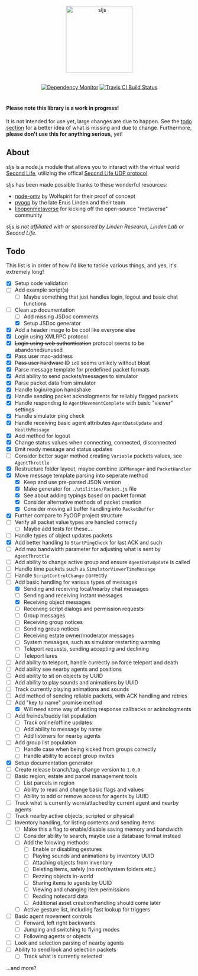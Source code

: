 <div align="center">
  <p>
    <img src="https://cdn.rawgit.com/gwigz/sljs/master/sljs.svg" width="180" alt="sljs">
  </p>
  <br>
  <a href="https://david-dm.org" title="Dependency Monitor"><img src="https://david-dm.org/gwigz/sljs.svg" alt="Dependency Monitor"></a>
  <a href="https://travis-ci.org/gwigz/sljs" title="Travis CI Build Status"><img src="https://api.travis-ci.org/gwigz/sljs.svg?branch=master" alt="Travis CI Build Status"></a>
</div>
<h1>
  <!-- sljs -->
</h1>

#### Please note this library is a work in progress!

It is not intended for use yet, large changes are due to happen. See the
[todo section](#todo) for a better idea of what is missing and due to change.
Furthermore, **please don't use this for anything serious,** yet!

## About

sljs is a node.js module that allows you to interact with the virtual world
[Second Life](https://www.secondlife.com), utilizing the offical
[Second Life UDP protocol](http://wiki.secondlife.com/wiki/Protocol).

sljs has been made possible thanks to these wonderful resources:

- [node-omv](https://bitbucket.org/Wolfspirit/node-omv) by Wolfspirit for their proof of concept
- [pyogp](http://wiki.secondlife.com/wiki/PyOGP) by the late Enus Linden and their team
- [libopenmetaverse](https://github.com/openmetaversefoundation/libopenmetaverse) for kicking off the open-source "metaverse" community

sljs _is not affiliated with or sponsored by Linden Research, Linden Lab or
Second Life._

## Todo

This list is in order of how I'd like to tackle various things, and yes, it's
extremely long!

- [x] Setup code validation
- [ ] Add example script(s)
  - [ ] Maybe something that just handles login, logout and basic chat functions
- [ ] Clean up documentation
  - [ ] Add missing JSDoc comments
  - [x] Setup JSDoc generator
- [x] Add a header image to be cool like everyone else
- [x] Login using XMLRPC protocol
- [x] ~~Login using web authentication~~ protocol seems to be abandoned/unused
- [x] Pass user mac-address
- [x] ~~Pass user hardware ID~~ `id0` seems unlikely without bloat
- [x] Parse message template for predefined packet formats
- [x] Add ability to send packets/messages to simulator
- [x] Parse packet data from simulator
- [x] Handle login/region handshake
- [x] Handle sending packet acknologments for reliably flagged packets
- [x] Handle responding to `AgentMovementComplete` with basic "viewer" settings
- [x] Handle simulator ping check
- [x] Handle receiving basic agent attributes `AgentDataUpdate` and `HealthMessage`
- [x] Add method for logout
- [x] Change status values when connecting, connected, disconnected
- [x] Emit ready message and status updates
- [ ] Consider better sugar method creating `Variable` packets values, see `AgentThrottle`
- [x] Restructure folder layout, maybe combine `UDPManager` and `PacketHandler`
- [x] Move message template parsing into seperate method
  - [x] Keep and use pre-parsed JSON version
  - [x] Make generator for `./utilities/Packet.js` file
  - [x] See about adding typings based on packet format
  - [x] Consider alternative methods of packet creation
  - [x] Consider moving all buffer handling into `PacketBuffer`
- [x] Further compare to PyOGP project structure
- [ ] Verify all packet value types are handled correctly
  - [ ] Maybe add tests for these...
- [ ] Handle types of object updates packets
- [x] Add better handling to `StartPingCheck` for last ACK and such
- [ ] Add max bandwidth parameter for adjusting what is sent by `AgentThrottle`
- [ ] Add ability to change active group and ensure `AgentDataUpdate` is called
- [ ] Handle time packets such as `SimulatorViewerTimeMessage`
- [ ] Handle `ScriptControlChange` correctly
- [ ] Add basic handling for various types of messages
  - [x] Sending and receiving local/nearby chat messages
  - [ ] Sending and receiving instant messages
  - [x] Receiving object messages
  - [ ] Receiving script dialogs and permission requests
  - [ ] Group messages
  - [ ] Receiving group notices
  - [ ] Sending group notices
  - [ ] Receiving estate owner/moderator messages
  - [ ] System messages, such as simulator restarting warning
  - [ ] Teleport requests, sending accepting and declining
  - [ ] Teleport lures
- [ ] Add ability to teleport, handle currectly on force teleport and death
- [ ] Add ability see nearby agents and positions
- [ ] Add ability to sit on objects by UUID
- [ ] Add ability to play sounds and animations by UUID
- [ ] Track currently playing animations and sounds
- [ ] Add method of sending reliable packets, with ACK handling and retries
- [ ] Add "key to name" promise method
  - [x] Will need some way of adding response callbacks or acknologments
- [ ] Add freinds/buddy list population
  - [ ] Track online/offline updates
  - [ ] Add ability to message by name
  - [ ] Add listeners for nearby agents
- [ ] Add group list population
  - [ ] Handle case when being kicked from groups correctly
  - [ ] Handle ability to accept group invites
- [x] Setup documentation generator
- [ ] Create release branch/tag, change version to `1.0.0`
- [ ] Basic region, estate and parcel management tools
  - [ ] List parcels in region
  - [ ] Ability to read and change basic flags and values
  - [ ] Ability to add or remove access for agents by UUID
- [ ] Track what is currently worn/attached by current agent and nearby agents
- [ ] Track nearby active objects, scripted or physical
- [ ] Inventory handling, for listing contents and sending items
  - [ ] Make this a flag to enable/disable saving memory and bandwidth
  - [ ] Consider ability to search, maybe use a database format instead
  - [ ] Add the folowing methods:
    - [ ] Enable or disabling gestures
    - [ ] Playing sounds and animations by inventory UUID
    - [ ] Attaching objects from inventory
	- [ ] Deleting items, safely (no root/system folders etc.)
    - [ ] Rezzing objects in-world
    - [ ] Sharing items to agents by UUID
    - [ ] Viewing and changing item permissions
    - [ ] Reading notecard data
    - [ ] Additional asset creation/handling should come later
  - [ ] Active gesture list, including fast lookup for triggers
- [ ] Basic agent movement controls
  - [ ] Forward, left right backwards
  - [ ] Jumping and switching to flying modes
  - [ ] Following agents or objects
- [ ] Look and selection parsing of nearby agents
- [ ] Ability to send look and selection packets
  - [ ] Track what is currently selected

...and more?
